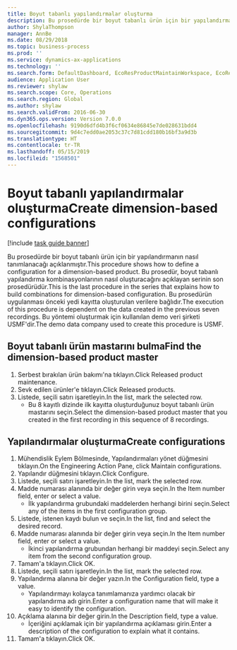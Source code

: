 ```yaml
---
title: Boyut tabanlı yapılandırmalar oluşturma
description: Bu prosedürde bir boyut tabanlı ürün için bir yapılandırmanın nasıl tanımlanacağı açıklanmıştır.
author: ShylaThompson
manager: AnnBe
ms.date: 08/29/2018
ms.topic: business-process
ms.prod: ''
ms.service: dynamics-ax-applications
ms.technology: ''
ms.search.form: DefaultDashboard, EcoResProductMaintainWorkspace, EcoResProductOpenCasesFormPart, EcoResProductDetailsExtended, EcoResDimensionBasedConfiguration, ConfigChooseFromRoute, ConfigChooseFromGroup, ConfigChoiceApprove
audience: Application User
ms.reviewer: shylaw
ms.search.scope: Core, Operations
ms.search.region: Global
ms.author: shylaw
ms.search.validFrom: 2016-06-30
ms.dyn365.ops.version: Version 7.0.0
ms.openlocfilehash: 9190d6dfd4b3f6cf0634e86845e7de028631bdd4
ms.sourcegitcommit: 9d4c7edd0ae2053c37c7d81cdd180b16bf3a9d3b
ms.translationtype: HT
ms.contentlocale: tr-TR
ms.lasthandoff: 05/15/2019
ms.locfileid: "1568501"
---
```

# <a name="create-dimension-based-configurations"></a><span data-ttu-id="21846-103">Boyut tabanlı yapılandırmalar oluşturma</span><span class="sxs-lookup"><span data-stu-id="21846-103">Create dimension-based configurations</span></span>

[!include [task guide banner](../../includes/task-guide-banner.md)]

<span data-ttu-id="21846-104">Bu prosedürde bir boyut tabanlı ürün için bir yapılandırmanın nasıl tanımlanacağı açıklanmıştır.</span><span class="sxs-lookup"><span data-stu-id="21846-104">This procedure shows how to define a configuration for a dimension-based product.</span></span> <span data-ttu-id="21846-105">Bu prosedür, boyut tabanlı yapılandırma kombinasyonlarının nasıl oluşturacağını açıklayan serinin son prosedürüdür.</span><span class="sxs-lookup"><span data-stu-id="21846-105">This is the last procedure in the series that explains how to build combinations for dimension-based configuration.</span></span> <span data-ttu-id="21846-106">Bu prosedürün uygulanması önceki yedi kayıtta oluşturulan verilere bağlıdır.</span><span class="sxs-lookup"><span data-stu-id="21846-106">The execution of this procedure is dependent on the data created in the previous seven recordings.</span></span> <span data-ttu-id="21846-107">Bu yöntemi oluşturmak için kullanılan demo veri şirketi USMF'dir.</span><span class="sxs-lookup"><span data-stu-id="21846-107">The demo data company used to create this procedure is USMF.</span></span>


## <a name="find-the-dimension-based-product-master"></a><span data-ttu-id="21846-108">Boyut tabanlı ürün mastarını bulma</span><span class="sxs-lookup"><span data-stu-id="21846-108">Find the dimension-based product master</span></span>
1. <span data-ttu-id="21846-109">Serbest bırakılan ürün bakımı'na tıklayın.</span><span class="sxs-lookup"><span data-stu-id="21846-109">Click Released product maintenance.</span></span>
2. <span data-ttu-id="21846-110">Sevk edilen ürünler'e tıklayın.</span><span class="sxs-lookup"><span data-stu-id="21846-110">Click Released products.</span></span>
3. <span data-ttu-id="21846-111">Listede, seçili satırı işaretleyin.</span><span class="sxs-lookup"><span data-stu-id="21846-111">In the list, mark the selected row.</span></span>
    * <span data-ttu-id="21846-112">Bu 8 kayıtlı dizinde ilk kayıtta oluşturduğunuz boyut tabanlı ürün mastarını seçin.</span><span class="sxs-lookup"><span data-stu-id="21846-112">Select the dimension-based product master that you created in the first recording in this sequence of 8 recordings.</span></span>  

## <a name="create-configurations"></a><span data-ttu-id="21846-113">Yapılandırmalar oluşturma</span><span class="sxs-lookup"><span data-stu-id="21846-113">Create configurations</span></span>
1. <span data-ttu-id="21846-114">Mühendislik Eylem Bölmesinde, Yapılandırmaları yönet düğmesini tıklayın.</span><span class="sxs-lookup"><span data-stu-id="21846-114">On the Engineering Action Pane, click Maintain configurations.</span></span>
2. <span data-ttu-id="21846-115">Yapılandır düğmesini tıklayın.</span><span class="sxs-lookup"><span data-stu-id="21846-115">Click Configure.</span></span>
3. <span data-ttu-id="21846-116">Listede, seçili satırı işaretleyin.</span><span class="sxs-lookup"><span data-stu-id="21846-116">In the list, mark the selected row.</span></span>
4. <span data-ttu-id="21846-117">Madde numarası alanında bir değer girin veya seçin.</span><span class="sxs-lookup"><span data-stu-id="21846-117">In the Item number field, enter or select a value.</span></span>
    * <span data-ttu-id="21846-118">İlk yapılandırma grubundaki maddelerden herhangi birini seçin.</span><span class="sxs-lookup"><span data-stu-id="21846-118">Select any of the items in the first configuration group.</span></span>  
5. <span data-ttu-id="21846-119">Listede, istenen kaydı bulun ve seçin.</span><span class="sxs-lookup"><span data-stu-id="21846-119">In the list, find and select the desired record.</span></span>
6. <span data-ttu-id="21846-120">Madde numarası alanında bir değer girin veya seçin.</span><span class="sxs-lookup"><span data-stu-id="21846-120">In the Item number field, enter or select a value.</span></span>
    * <span data-ttu-id="21846-121">İkinci yapılandırma grubundan herhangi bir maddeyi seçin.</span><span class="sxs-lookup"><span data-stu-id="21846-121">Select any item from the second configuration group.</span></span>  
7. <span data-ttu-id="21846-122">Tamam'a tıklayın.</span><span class="sxs-lookup"><span data-stu-id="21846-122">Click OK.</span></span>
8. <span data-ttu-id="21846-123">Listede, seçili satırı işaretleyin.</span><span class="sxs-lookup"><span data-stu-id="21846-123">In the list, mark the selected row.</span></span>
9. <span data-ttu-id="21846-124">Yapılandırma alanına bir değer yazın.</span><span class="sxs-lookup"><span data-stu-id="21846-124">In the Configuration field, type a value.</span></span>
    * <span data-ttu-id="21846-125">Yapılandırmayı kolayca tanımlamanıza yardımcı olacak bir yapılandırma adı girin.</span><span class="sxs-lookup"><span data-stu-id="21846-125">Enter a configuration name that will make it easy to identify the configuration.</span></span>  
10. <span data-ttu-id="21846-126">Açıklama alanına bir değer girin.</span><span class="sxs-lookup"><span data-stu-id="21846-126">In the Description field, type a value.</span></span>
    * <span data-ttu-id="21846-127">İçeriğini açıklamak için bir yapılandırma açıklaması girin.</span><span class="sxs-lookup"><span data-stu-id="21846-127">Enter a description of the configuration to explain what it contains.</span></span>  
11. <span data-ttu-id="21846-128">Tamam'a tıklayın.</span><span class="sxs-lookup"><span data-stu-id="21846-128">Click OK.</span></span>

